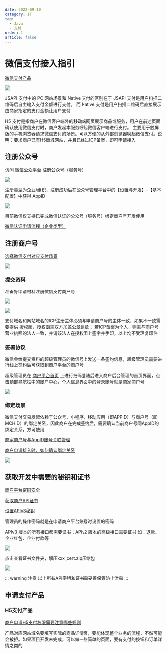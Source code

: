 ```yaml
---
date: 2022-09-10
category: IT
tag:
  - Java
  - 支付
order: 1
article: false
---
```


# 微信支付接入指引

<!-- more -->

[微信支付产品](https://pay.weixin.qq.com/static/product/product_index.shtml)

![](https://img.sherry4869.com/blog/it/java/pay/weixin/payment-guidelines/img.png)

JSAPI 支付中的 PC 网站场景和 Native 支付的区别在于 JSAPI 支付是用户扫描二维码后自主输入支付金额进行支付。 
而 Native 支付是用户扫描二维码后直接展示由商家指定的支付金额让用户支付

H5 支付是指商户在微信客户端外的移动端网页展示商品或服务，用户在前述页面确认使用微信支付时，商户发起本服务呼起微信客户端进行支付。
主要用于触屏版的手机浏览器请求微信支付的场景。可以方便的从外部浏览器唤起微信支付。说明：要求商户已有H5商城网站，并且已经过ICP备案，即可申请接入

## 注册公众号

访问 [微信公众平台](https://mp.weixin.qq.com) 注册公众号（服务号）

![](https://img.sherry4869.com/blog/it/java/pay/weixin/payment-guidelines/img_1.png)

注册类型为企业/组织，注册成功后在公众号管理平台中的【设置与开发】-【基本配置】中获得 AppID

![](https://img.sherry4869.com/blog/it/java/pay/weixin/payment-guidelines/img_2.png)

目前微信仅支持已完成微信认证的公众号（服务号）绑定商户号开发使用

 [微信认证申请流程（企业类型）](https://kf.qq.com/faq/161220Brem2Q161220uUjERB.html)

## 注册商户号

[选择微信支付对应支付场景](https://pay.weixin.qq.com/static/applyment_guide/applyment_index.shtml)

![](https://img.sherry4869.com/blog/it/java/pay/weixin/payment-guidelines/img_3.png)

### 提交资料

准备好申请材料注册微信支付商户号

![](https://img.sherry4869.com/blog/it/java/pay/weixin/payment-guidelines/img_4.png)

![](https://img.sherry4869.com/blog/it/java/pay/weixin/payment-guidelines/img_5.png)

支付域名和网站域名的ICP注册主体必须与申请商户号的主体一致，如果不一致需要提供 [授权函](https://kf.qq.com/faq/180315EZjIfe180315JFFVVr.html)，授权函需双方加盖公章鲜章； 若ICP备案为个人，则需与商户号营业执照的法人一致，并请该法人在授权函上签字并手印，以上均不受理复印件

### 签署协议

微信会给提交资料的超级管理员的微信号上发送一条签约信息，超级管理员需要进行线上签约后可获取到商户平台的商户号

超级管理员在 [商户平台首页](https://pay.weixin.qq.com/) 上进行扫码登陆后进入商户后台管理的首页界面，点击顶部导航栏中的账户中心，个人信息界面中的登录账号就是商家商户号

![](https://img.sherry4869.com/blog/it/java/pay/weixin/payment-guidelines/img_6.png)

### 绑定场景

微信支付交易发起依赖于公众号、小程序、移动应用（即APPID）与商户号（即MCHID）的绑定关系，因此商户在完成签约后，需要确认当前商户号同AppID的绑定关系，方可使用

[商家商户号与AppID账号关联管理](https://kf.qq.com/faq/1801116VJfua1801113QVNVz.html)

[商户申请接入时，如何确认绑定关系](https://kf.qq.com/faq/180910QZzmaE180910vQJfIB.html)

![](https://img.sherry4869.com/blog/it/java/pay/weixin/payment-guidelines/img_7.png)

## 获取开发中需要的秘钥和证书

[商户平台密码安全](https://kf.qq.com/faq/161222RNRFFN161222VVb6ba.html)

[获取商户API证书](https://kf.qq.com/faq/161222NneAJf161222U7fARv.html)

[设置APIv3秘钥](https://kf.qq.com/faq/180830E36vyQ180830AZFZvu.html)

管理员的操作密码就是在申请商户平台账号时设置的密码

APIv3 版本的所有接口都需要证书；APIv2 版本的高级接口需要证书 如：退款、企业红包、企业付款等

![](https://img.sherry4869.com/blog/it/java/pay/weixin/payment-guidelines/img_8.png)

点击查看证书文件夹，解压xxx_cert.zip压缩包

![](https://img.sherry4869.com/blog/it/java/pay/weixin/payment-guidelines/img_9.png)

::: warning 注意
以上所有API密钥和证书需妥善保管防止泄露
:::

## 申请支付产品

### H5支付产品

[商户申请H5支付权限需要注意哪些规则](https://kf.qq.com/faq/211124JbyEFj211124aeY77F.html)

产品对应网站域名要填写实际的商品详情页，要能体现整个业务的流程，不然可能会被拒。如果项目开发未完成，可以做一些简单的页面，要有支付的按钮和订单详情之类的